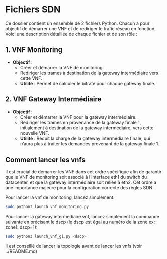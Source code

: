# Fichiers SDN

Ce dossier contient un ensemble de 2 fichiers Python. Chacun a pour objectif de démarrer une VNF et de rediriger le trafic réseau en fonction. Voici une description détaillée de chaque fichier et de son rôle :

## 1. **VNF Monitoring**
- **Objectif** : 
  - Créer et démarrer la VNF de monitoring.
  - Rediriger les trames à destination de la gateway intermédiaire vers cette VNF.  
  - **Utilité** : Permet de calculer le bitrate pour chaque gateway finale.

## 2. **VNF Gateway Intermédiaire**
- **Objectif** : 
  - Créer et démarrer la VNF pour la gateway intermédiaire.
  - Rediriger les trames en provenance de la gateway finale 1, initialement à destination de la gateway intermédiaire, vers cette nouvelle VNF.  
  - **Utilité** : Réduit la charge de la gateway intermédiaire finale, qui n’aura plus à traiter les demandes provenant de la gateway finale 1.

## Comment lancer les vnfs

Il est crucial de démarrer les VNF dans cet ordre spécifique afin de garantir que le VNF de monitoring soit associé à l’interface eth1 du switch du datacenter, et que la gateway intermédiaire soit reliée à eth2. Cet ordre a une importance majeure pour la configuration correcte des règles SDN.

Pour lancer la vnf de monitoring, lancez simplement:
```bash
sudo python3 launch_vnf_monitoring.py
```

Pour lancer la gateway intermediaire vnf, lancez simplement la commande suivante en précisant le dscp (le dscp est égal au numéro de la zone ex: zone1: dscp=1):
```bash
sudo python3 launch_vnf_gi.py <dscp> 
```

Il est conseillé de lancer la topologie avant de lancer les vnfs (voir ../README.md)